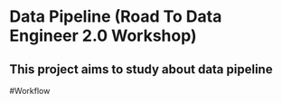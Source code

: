 # Data Pipeline (Road To Data Engineer 2.0 Workshop)
## This project aims to study about data pipeline

#Workflow
